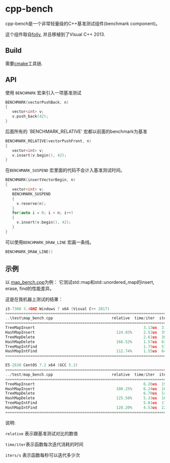 # cpp-bench


cpp-bench是一个非常轻量级的C++基准测试组件(benchmark component)。

这个组件取自[folly](https://github.com/facebook/folly/blob/master/folly/Benchmark.h),
并且移植到了Visual C++ 2013.




## Build

需要[cmake](https://cmake.org/)工具链.


## API

使用 `BENCHMARK` 宏来引入一项基准测试
~~~~~~~~cpp
BENCHMARK(vectorPushBack, n)
{
   vector<int> v;
   v.push_back(42);
}
~~~~~~~~

后面所有的 `BENCHMARK_RELATIVE' 宏都以前面的benchmark为基准

~~~~~~~~cpp
BENCHMARK_RELATIVE(vectorPushFront, n)
{
   vector<int> v;
   v.insert(v.begin(), 42);
}
~~~~~~~~


在`BENCHMARK_SUSPEND` 宏里面的代码不会计入基准测试时间。

~~~~~~~~cpp
BENCHMARK(insertVectorBegin, n)
{
   vector<int> v;
   BENCHMARK_SUSPEND
   {
     v.reserve(n);
   }
   for(auto i = 0; i < n; i++)
   {
     v.insert(v.begin(), 42);
   }
}
~~~~~~~~

可以使用`BENCHMARK_DRAW_LINE` 宏画一条线。

~~~~~~~~cpp
BENCHMARK_DRAW_LINE()
~~~~~~~~


## 示例

以 [map_bench.cpp](https://github.com/ichenq/cpp-bench/blob/master/test/map_bench.cpp)为例：
它测试std::map和std::unordered_map的insert, erase, find的性能差异。


这是在我机器上测试的结果：

~~~~~~~~cpp
i5-7300 3.4GHZ Windows 7 x64 (Visual C++ 2017)
============================================================================
..\test\map_bench.cpp                          relative  time/iter  iters/s
============================================================================
TreeMapInsert                                                3.13us  319.94K
HashMapInsert                                    124.03%     2.52us  396.81K
TreeMapDelete                                                2.61us  383.27K
HashMapDelete                                    166.52%     1.57us  638.21K
TreeMapIntFind                                               1.75us  572.95K
HashMapIntFind                                   112.74%     1.55us  645.92K
============================================================================

E5-2630 CentOS 7.2 x64 (GCC 5.3)
============================================================================
../test/map_bench.cpp                          relative  time/iter  iters/s
============================================================================
TreeMapInsert                                                6.26us  159.74K
HashMapInsert                                    100.25%     6.24us  160.14K
TreeMapDelete                                                6.70us  149.34K
HashMapDelete                                    125.58%     5.33us  187.54K
TreeMapIntFind                                               5.81us  172.04K
HashMapIntFind                                   128.20%     4.53us  220.57K
============================================================================
~~~~~~~~


说明:

`relative` 表示跟基准测试对比的数值

`time/iter`表示函数每次迭代消耗的时间

`iters/s` 表示函数每秒可以迭代多少次



[1]: https://graphics.stanford.edu/~seander/bithacks.html#IntegerLog10

[2]: http://www.slideshare.net/andreialexandrescu1/three-optimization-tips-for-c-15708507
